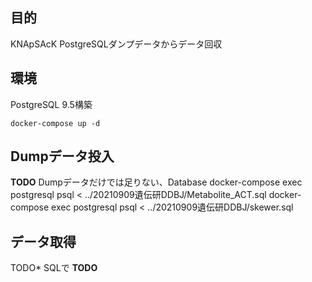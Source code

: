
## 目的

KNApSAcK PostgreSQLダンプデータからデータ回収


## 環境
PostgreSQL 9.5構築
```
docker-compose up -d
```

## Dumpデータ投入

**TODO**
Dumpデータだけでは足りない、Database
docker-compose exec postgresql psql  < ../20210909遺伝研DDBJ/Metabolite_ACT.sql 
docker-compose exec postgresql psql  < ../20210909遺伝研DDBJ/skewer.sql 

## データ取得
TODO* SQLで
**TODO**
```
```
